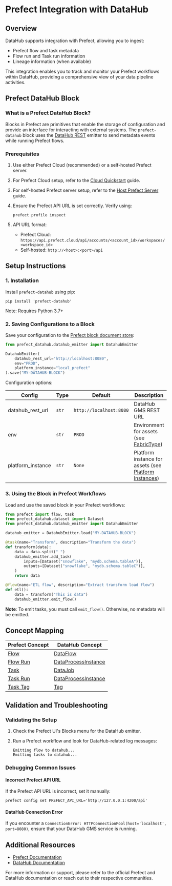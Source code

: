 # Prefect Integration with DataHub

## Overview

DataHub supports integration with Prefect, allowing you to ingest:

- Prefect flow and task metadata
- Flow run and Task run information
- Lineage information (when available)

This integration enables you to track and monitor your Prefect workflows within DataHub, providing a comprehensive view of your data pipeline activities.

## Prefect DataHub Block

### What is a Prefect DataHub Block?

Blocks in Prefect are primitives that enable the storage of configuration and provide an interface for interacting with external systems. The `prefect-datahub` block uses the [DataHub REST](../../metadata-ingestion/sink_docs/datahub.md#datahub-rest) emitter to send metadata events while running Prefect flows.

### Prerequisites

1. Use either Prefect Cloud (recommended) or a self-hosted Prefect server.
2. For Prefect Cloud setup, refer to the [Cloud Quickstart](https://docs.prefect.io/latest/getting-started/quickstart/) guide.
3. For self-hosted Prefect server setup, refer to the [Host Prefect Server](https://docs.prefect.io/latest/guides/host/) guide.
4. Ensure the Prefect API URL is set correctly. Verify using:

   ```shell
   prefect profile inspect
   ```

5. API URL format:
   - Prefect Cloud: `https://api.prefect.cloud/api/accounts/<account_id>/workspaces/<workspace_id>`
   - Self-hosted: `http://<host>:<port>/api`

## Setup Instructions

### 1. Installation

Install `prefect-datahub` using pip:

```shell
pip install 'prefect-datahub'
```

Note: Requires Python 3.7+

### 2. Saving Configurations to a Block

Save your configuration to the [Prefect block document store](https://docs.prefect.io/latest/concepts/blocks/#saving-blocks):

```python
from prefect_datahub.datahub_emitter import DatahubEmitter

DatahubEmitter(
    datahub_rest_url="http://localhost:8080",
    env="PROD",
    platform_instance="local_prefect"
).save("MY-DATAHUB-BLOCK")
```

Configuration options:

| Config            | Type  | Default                 | Description                                                                                                |
| ----------------- | ----- | ----------------------- | ---------------------------------------------------------------------------------------------------------- |
| datahub_rest_url  | `str` | `http://localhost:8080` | DataHub GMS REST URL                                                                                       |
| env               | `str` | `PROD`                  | Environment for assets (see [FabricType](https://docs.datahub.com/docs/graphql/enums/#fabrictype))         |
| platform_instance | `str` | `None`                  | Platform instance for assets (see [Platform Instances](https://docs.datahub.com/docs/platform-instances/)) |

### 3. Using the Block in Prefect Workflows

Load and use the saved block in your Prefect workflows:

```python
from prefect import flow, task
from prefect_datahub.dataset import Dataset
from prefect_datahub.datahub_emitter import DatahubEmitter

datahub_emitter = DatahubEmitter.load("MY-DATAHUB-BLOCK")

@task(name="Transform", description="Transform the data")
def transform(data):
    data = data.split(" ")
    datahub_emitter.add_task(
        inputs=[Dataset("snowflake", "mydb.schema.tableA")],
        outputs=[Dataset("snowflake", "mydb.schema.tableC")],
    )
    return data

@flow(name="ETL flow", description="Extract transform load flow")
def etl():
    data = transform("This is data")
    datahub_emitter.emit_flow()
```

**Note**: To emit tasks, you must call `emit_flow()`. Otherwise, no metadata will be emitted.

## Concept Mapping

| Prefect Concept                                                      | DataHub Concept                                                                                       |
| -------------------------------------------------------------------- | ----------------------------------------------------------------------------------------------------- |
| [Flow](https://docs.prefect.io/latest/concepts/flows/)               | [DataFlow](https://docs.datahub.com/docs/generated/metamodel/entities/dataflow/)                      |
| [Flow Run](https://docs.prefect.io/latest/concepts/flows/#flow-runs) | [DataProcessInstance](https://docs.datahub.com/docs/generated/metamodel/entities/dataprocessinstance) |
| [Task](https://docs.prefect.io/latest/concepts/tasks/)               | [DataJob](https://docs.datahub.com/docs/generated/metamodel/entities/datajob/)                        |
| [Task Run](https://docs.prefect.io/latest/concepts/tasks/#tasks)     | [DataProcessInstance](https://docs.datahub.com/docs/generated/metamodel/entities/dataprocessinstance) |
| [Task Tag](https://docs.prefect.io/latest/concepts/tasks/#tags)      | [Tag](https://docs.datahub.com/docs/generated/metamodel/entities/tag/)                                |

## Validation and Troubleshooting

### Validating the Setup

1. Check the Prefect UI's Blocks menu for the DataHub emitter.
2. Run a Prefect workflow and look for DataHub-related log messages:

   ```text
   Emitting flow to datahub...
   Emitting tasks to datahub...
   ```

### Debugging Common Issues

#### Incorrect Prefect API URL

If the Prefect API URL is incorrect, set it manually:

```shell
prefect config set PREFECT_API_URL='http://127.0.0.1:4200/api'
```

#### DataHub Connection Error

If you encounter a `ConnectionError: HTTPConnectionPool(host='localhost', port=8080)`, ensure that your DataHub GMS service is running.

## Additional Resources

- [Prefect Documentation](https://docs.prefect.io/)
- [DataHub Documentation](https://docs.datahub.com/docs/)

For more information or support, please refer to the official Prefect and DataHub documentation or reach out to their respective communities.
